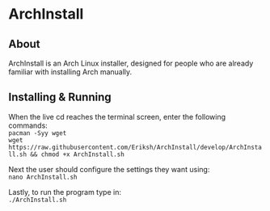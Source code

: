 ArchInstall
==========
About
---
ArchInstall is an Arch Linux installer, designed for people who are already
familiar with installing Arch manually.

Installing & Running
---
When the live cd reaches the terminal screen, enter the following commands:   
`pacman -Syy wget`   
`wget https://raw.githubusercontent.com/Eriksh/ArchInstall/develop/ArchInstall.sh && chmod +x ArchInstall.sh`

Next the user should configure the settings they want using:  
`nano ArchInstall.sh`

Lastly, to run the program type in:  
`./ArchInstall.sh`
